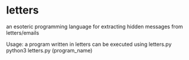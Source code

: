 # letters
an esoteric programming language for extracting hidden messages from letters/emails

Usage:
a program written in letters can be executed using letters.py
  python3 letters.py (program_name)
